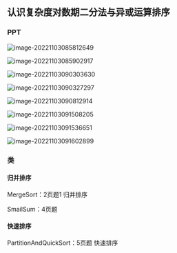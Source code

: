 ##  认识复杂度对数期二分法与异或运算排序
### PPT

![image-20221103085812649](C:\Users\Administrator\java_code\user\algorithm\src\main\java\com\example\algorithm\elementary_1\code03\image\第三节01.png)

![image-20221103085902917](C:\Users\Administrator\java_code\user\algorithm\src\main\java\com\example\algorithm\elementary_1\code03\image\第三节02.png)

![image-20221103090303630](C:\Users\Administrator\java_code\user\algorithm\src\main\java\com\example\algorithm\elementary_1\code03\image\第三节03.png)

![image-20221103090327297](C:\Users\Administrator\java_code\user\algorithm\src\main\java\com\example\algorithm\elementary_1\code03\image\第三节04.png)

![image-20221103090812914](C:\Users\Administrator\java_code\user\algorithm\src\main\java\com\example\algorithm\elementary_1\code03\image\第三节05png)

![image-20221103091508205](C:\Users\Administrator\java_code\user\algorithm\src\main\java\com\example\algorithm\elementary_1\code03\image\第三节06.png)

![image-20221103091536651](C:\Users\Administrator\java_code\user\algorithm\src\main\java\com\example\algorithm\elementary_1\code03\image\第三节07.png)

![image-20221103091602899](C:\Users\Administrator\java_code\user\algorithm\src\main\java\com\example\algorithm\elementary_1\code03\image\第三节11.png)

### 类

#### 归并排序

MergeSort：2页题1 归并排序

SmailSum：4页题

#### 快速排序

PartitionAndQuickSort：5页题 快速排序





